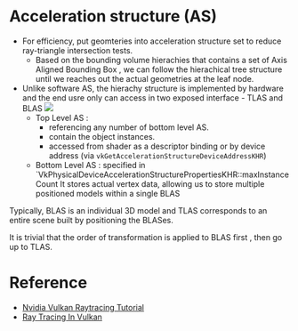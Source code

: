 
# Acceleration structure (AS)
- For efficiency, put geomteries into acceleration structure set to reduce ray-triangle intersection tests. 
	- Based on the bounding volume hierachies that contains a set of Axis Aligned Bounding Box , we can follow the hierachical tree structure until we reaches out the actual geometries at the leaf node.
- Unlike software AS, the hierachy structure is implemented by hardware and the end usre only can access in two exposed interface - TLAS and BLAS
	![](../../../../Pasted%20image%2020240315231637.png)
	- Top Level AS : 
		- referencing any number of bottom level AS. 
		- contain the object instances.
		- accessed from shader as a descriptor binding or by device address (via `vkGetAccelerationStructureDeviceAddressKHR`)
	- Bottom Level AS : specified in `VkPhysicalDeviceAccelerationStructurePropertiesKHR::maxInstanceCount
	  It stores actual vertex data, allowing us to store multiple positioned models within a single BLAS
	  
Typically, BLAS is an individual 3D model and TLAS corresponds to an entire scene built by positioning the BLASes.

It is trivial that the order of transformation is applied to BLAS first , then go up to TLAS.

# Reference
- [Nvidia Vulkan Raytracing Tutorial](https://nvpro-samples.github.io/vk_raytracing_tutorial_KHR/vkrt_tutorial.md.html)
- [Ray Tracing In Vulkan](https://www.khronos.org/blog/ray-tracing-in-vulkan)